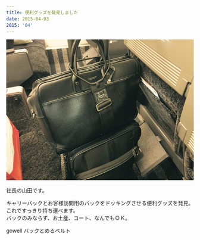```yaml
---
title: 便利グッズを発見しました
date: 2015-04-03
2015: '04'
---
```



![画像](/images/uploads/20150415finesco_orig.jpg)

社長の山田です。  
  
キャリーバックとお客様訪問用のバックをドッキングさせる便利グッズを発見。  
これですっきり持ち運べます。  
バックのみならず、お土産、コート、なんでもＯＫ。  
  
gowell バックとめるベルト